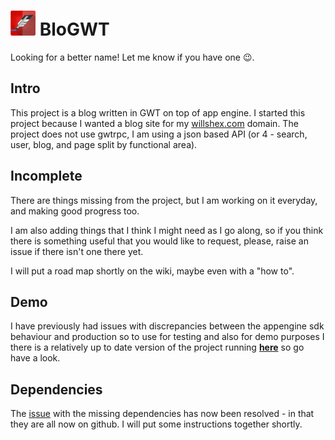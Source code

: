 # ![Blogwt](https://raw.githubusercontent.com/billy1380/blogwt/master/src/main/resources/com/willshex/blogwt/client/res/brand.png "Blogwt") BloGWT

Looking for a better name! Let me know if you have one :wink:.

## Intro
This project is a blog written in GWT on top of app engine. I started this project because I wanted a blog site for my [willshex.com](http://www.willshex.com "willshex.com") domain. The project does not use gwtrpc, I am using a json based API (or 4 - search, user, blog, and page split by functional area).

## Incomplete
There are things missing from the project, but I am working on it everyday, and making good progress too.

I am also adding things that I think I might need as I go along, so if you think there is something useful that you would like to request, please, raise an issue if there isn't one there yet.

I will put a road map shortly on the wiki, maybe even with a "how to".

## Demo
I have previously had issues with discrepancies between the appengine sdk behaviour and production so to use for testing and also for demo purposes I there is a relatively up to date version of the project running __[here](http://blogwtproject.appspot.com "Blogwt demo")__ so go have a look.

## Dependencies
The [issue](https://github.com/billy1380/blogwt/issues/21) with the missing dependencies has now been resolved - in that they are all now on github. I will put some instructions together shortly.
